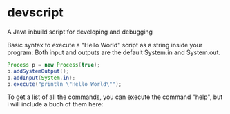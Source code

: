 # devscript
A Java inbuild script for developing and debugging

Basic syntax to execute a "Hello World" script as a string inside your program:
Both input and outputs are the default System.in and System.out.

```java
Process p = new Process(true);
p.addSystemOutput();
p.addInput(System.in);
p.execute("println \"Hello World\"");
```

To get a list of all the commands, you can execute the command "help", but i will include a buch of them here:

